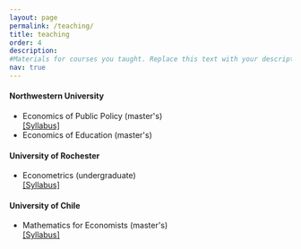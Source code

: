 ```yaml
---
layout: page
permalink: /teaching/
title: teaching
order: 4
description: 
#Materials for courses you taught. Replace this text with your description.
nav: true
---
```


#### Northwestern University
<ul>
<li> Economics of Public Policy (master's) </li> <a href="{{ site.baseurl }}/assets/pdf/Syllabus_SEPOL401.pdf" target="_blank">[Syllabus]</a>
<li> Economics of Education (master's) </li> 
</ul>


#### University of Rochester
<ul>
<li> Econometrics (undergraduate) </li> <a href="{{ site.baseurl }}/assets/pdf/Eco231_syllabus.pdf" target="_blank">[Syllabus]</a>
</ul>


#### University of Chile  
<ul>
<li> Mathematics for Economists (master's) </li> <a href="{{ site.baseurl }}/assets/pdf/syllabus-in700-Eng.pdf" target="_blank">[Syllabus]</a>

</ul>




